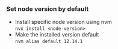### Set node version by default 
- Install specific node version using nvm  
``` nvx install <node-version> ```
-  Make the installed version default  
```nvm alias default 12.14.1```